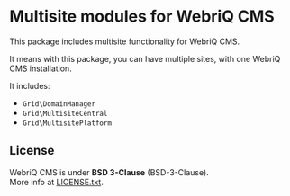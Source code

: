 Multisite modules for WebriQ CMS
==============================

This package includes multisite functionality for WebriQ CMS.

It means with this package, you can have multiple sites,
with one WebriQ CMS installation.

It includes:

* `Grid\DomainManager`
* `Grid\MultisiteCentral`
* `Grid\MultisitePlatform`

License
-------

WebriQ CMS is under **BSD 3-Clause** (BSD-3-Clause).  
More info at [LICENSE.txt](LICENSE.txt).
